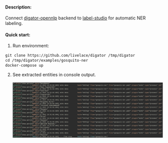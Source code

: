 #### Description:

Connect [digator-opennlp](https://github.com/livelace/digator-opennlp) backend to [label-studio](https://labelstud.io/) for automatic NER labeling.

#### Quick start:

1. Run environment:
```shell
git clone https://github.com/livelace/digator /tmp/digator
cd /tmp/digator/examples/gosquito-ner
docker-compose up
```

2. See extracted entities in console output.
<br><br>
![gosquito](assets/overview.png)